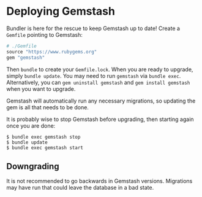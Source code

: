 # Deploying Gemstash

Bundler is here for the rescue to keep Gemstash up to date! Create a `Gemfile`
pointing to Gemstash:
```ruby
# ./Gemfile
source "https://www.rubygems.org"
gem "gemstash"
```

Then `bundle` to create your `Gemfile.lock`. When you are ready to upgrade,
simply `bundle update`. You may need to run `gemstash` via `bundle exec`.
Alternatively, you can `gem uninstall gemstash` and `gem install gemstash` when
you want to upgrade.

Gemstash will automatically run any necessary migrations, so updating the gem is
all that needs to be done.

It is probably wise to stop Gemstash before upgrading, then starting again once
you are done:
```
$ bundle exec gemstash stop
$ bundle update
$ bundle exec gemstash start
```

## Downgrading

It is not recommended to go backwards in Gemstash versions. Migrations may have
run that could leave the database in a bad state.
